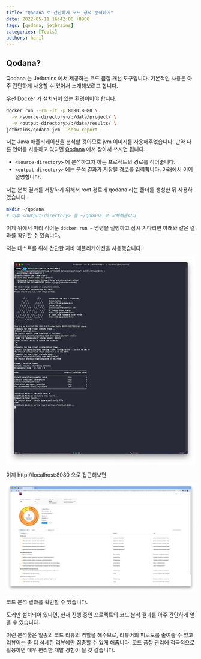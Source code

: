```yaml
---
title: "Qodana 로 간단하게 코드 정적 분석하기"
date: 2022-05-11 16:42:00 +0900
tags: [qodana, jetbrains]
categories: [Tools]
authors: haril
---
```


## Qodana?

Qodana 는 Jetbrains 에서 제공하는 코드 품질 개선 도구입니다. 기본적인 사용은 아주 간단하게 사용할 수 있어서 소개해보려고 합니다.

우선 Docker 가 설치되어 있는 환경이어야 합니다.

```bash
docker run --rm -it -p 8080:8080 \
  -v <source-directory>/:/data/project/ \
  -v <output-directory>/:/data/results/ \
jetbrains/qodana-jvm --show-report
```

저는 Java 애플리케이션을 분석할 것이므로 jvm 이미지를 사용해주었습니다. 만약 다른 언어를 사용하고 있다면 [Qodana](https://www.jetbrains.com/ko-kr/qodana/) 에서 찾아서 쓰시면 됩니다.

- `<source-directory>` 에 분석하고자 하는 프로젝트의 경로를 적어줍니다.
- `<output-directory>` 에는 분석 결과가 저장될 경로를 입력합니다. 아래에서 이어 설명합니다.

저는 분석 결과를 저장하기 위해서 root 경로에 qodana 라는 폴더를 생성한 뒤 사용하였습니다.

<!-- truncate -->

```bash
mkdir ~/qodana
# 이후 <output-directory> 를 ~/qobana 로 교체해줍니다.
```

이제 위에서 미리 적어둔 `docker run ~` 명령을 실행하고 잠시 기다리면 아래와 같은 결과를 확인할 수 있습니다.

저는 테스트를 위해 간단한 자바 애플리케이션을 사용했습니다.

![image](./1.webp)

이제 http://localhost:8080 으로 접근해보면

![image1](./2.webp)

코드 분석 결과를 확인할 수 있습니다.

도커만 설치되어 있다면, 현재 진행 중인 프로젝트의 코드 분석 결과를 아주 간단하게 얻을 수 있습니다.

이런 분석툴은 일종의 코드 리뷰의 역할을 해주므로, 리뷰어의 피로도를 줄여줄 수 있고 리뷰어는 좀 더 섬세한 리뷰에만 집중할 수 있게 해줍니다. 코드 품질 관리에 적극적으로 활용하면 매우 편리한 개발 경험이 될 것 같습니다.

